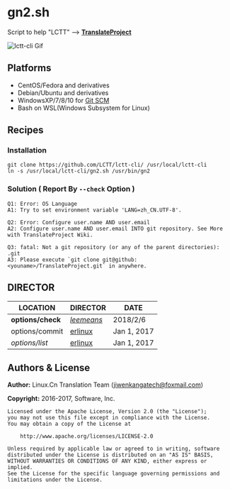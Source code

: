# gn2.sh

Script to help "LCTT" -->  **[TranslateProject](https://github.com/LCTT/TranslateProject)**

![lctt-cli Gif](https://raw.githubusercontent.com/LCTT/lctt-cli/master/images/lctt-cli.gif)

## Platforms

- CentOS/Fedora and derivatives
- Debian/Ubuntu and derivatives
- WindowsXP/7/8/10 for [Git SCM](https://git-for-windows.github.io/)
- Bash on WSL(Windows Subsystem for Linux)

## Recipes
### Installation

```
git clone https://github.com/LCTT/lctt-cli/ /usr/local/lctt-cli
ln -s /usr/local/lctt-cli/gn2.sh /usr/bin/gn2
```
### Solution ( Report By `--check` Option )

```
Q1: Error: OS Language
A1: Try to set environment variable 'LANG=zh_CN.UTF-8'.
```

```
Q2: Error: Configure user.name AND user.email
A2: Configure user.name AND user.email INTO git repository. See More with TranslateProject Wiki.
```

```
Q3: fatal: Not a git repository (or any of the parent directories): .git
A3: Please execute `git clone git@github:<youname>/TranslateProject.git` in anywhere.
```
## DIRECTOR 

| LOCATION          | DIRECTOR                                 | DATE        |
| ----------------- | ---------------------------------------- | ----------- |
| **options/check** | *[leemeans](https://github.com/leemeans)* | 2018/2/6    |
| options/commit    | [erlinux](https://github.com/erlinux)    | Jan 1, 2017 |
| *options/list*    | [erlinux](https://github.com/erlinux)    | Jan 1, 2017 |

## Authors & License 

**Author:** Linux.Cn Translation Team ([jiwenkangatech@foxmail.com](mailto:jiwenkangatech@foxmail.com))

**Copyright:** 2016-2017,  Software, Inc.

```
Licensed under the Apache License, Version 2.0 (the "License");
you may not use this file except in compliance with the License.
You may obtain a copy of the License at

    http://www.apache.org/licenses/LICENSE-2.0

Unless required by applicable law or agreed to in writing, software
distributed under the License is distributed on an "AS IS" BASIS,
WITHOUT WARRANTIES OR CONDITIONS OF ANY KIND, either express or implied.
See the License for the specific language governing permissions and
limitations under the License.
```
